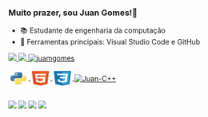 ### Muito prazer, sou Juan Gomes!👋

- 📚 Estudante de engenharia da computação
- 🎒 Ferramentas principais: Visual Studio Code e GitHub

<div>
  <a href="https://github.com/juammgomes">
  <img height="180em" src="https://github-readme-stats.vercel.app/api?username=juamgomes&show_icons=true&theme=gruvbox&include_all_commits=true&count_private=true"/>
  <img height="180em" src="https://github-readme-stats.vercel.app/api/top-langs/?username=juamgomes&layout=compact&langs_count=7&theme=gruvbox"/>
    <img src="https://komarev.com/ghpvc/?username=juamgomes&color=green" alt="juamgomes" /> 
</div>
  
 <div style="display: inline_block"><br>
  <img align="center" alt="Juan-Python" height="30" width="40" src="https://raw.githubusercontent.com/devicons/devicon/master/icons/python/python-original.svg">
  <img align="center" alt="Juan-HTML" height="30" width="40" src="https://raw.githubusercontent.com/devicons/devicon/master/icons/html5/html5-original.svg">
  <img align="center" alt="Juan-CSS" height="30" width="40" src="https://raw.githubusercontent.com/devicons/devicon/master/icons/css3/css3-original.svg">
  <img align="center" alt="Juan-C++" height="30" width="40" src="https://cdn.worldvectorlogo.com/logos/c.svg">
 </div> 
  
  ##
  
 <div> 
  <a href="https://www.instagram.com/juangmes_/" target="_blank"><img src="https://img.shields.io/badge/-Instagram-%23E4405F?style=for-the-badge&logo=instagram&logoColor=white" target="_blank"></a>
 <a href="https://discord.gg/64WY6QkE" target="_blank"><img src="https://img.shields.io/badge/Discord-7289DA?style=for-the-badge&logo=discord&logoColor=white" target="_blank"></a> 
   <a href = "mailto:juanmartinsgmess@gmail.com"><img src="https://img.shields.io/badge/-Gmail-%23333?style=for-the-badge&logo=gmail&logoColor=white" target="_blank"></a>
  <a href="https://www.linkedin.com/in/juan-martins-gomes-a5ab21212/" target="_blank"><img src="https://img.shields.io/badge/-LinkedIn-%230077B5?style=for-the-badge&logo=linkedin&logoColor=white" target="_blank"></a> 
 </div>
